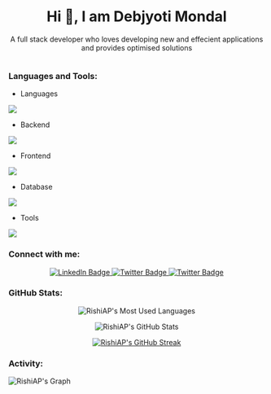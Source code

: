 <div align=center>
<h1>Hi 👋, I am Debjyoti Mondal</h1>
<p>A full stack developer who loves developing new and effecient applications and provides optimised solutions</p>
</div>
<div align=center>
<img src="https://komarev.com/ghpvc/?username=RishiAP&style=flat-square&color=blue" alt=""/>
</div>
<h3 align="left">Languages and Tools:</h3>

- Languages
<p align="left">
  <a href="https://skillicons.dev">
    <img src="https://skillicons.dev/icons?i=java,c,python" />
  </a>
</p>

- Backend
<p align="left">
  <a href="https://skillicons.dev">
    <img src="https://skillicons.dev/icons?i=php,nodejs,express,nextjs" />
  </a>
</p>

- Frontend
<p align="left">
  <a href="https://skillicons.dev">
    <img src="https://skillicons.dev/icons?i=js,bootstrap,react,nextjs,tailwind" />
  </a>
</p>

- Database
<p align="left">
  <a href="https://skillicons.dev">
    <img src="https://skillicons.dev/icons?i=mongodb,mysql,postgres,graphql" />
  </a>
</p>

- Tools
<p align="left">
  <a href="https://skillicons.dev">
    <img src="https://skillicons.dev/icons?i=git,github,vscode,postman,linux,ts" />
  </a>
</p>
<h3>Connect with me:</h3>
<div id="badges" align=center>
  <a href="https://linkedin.com/in/rishi-the-programmer/" target="_blank">
    <img src="https://img.shields.io/badge/linkedin-%230077B5.svg?style=for-the-badge&logo=linkedin&logoColor=white" alt="LinkedIn Badge"/>
  </a>
  <a href="https://instagram.com/rishi_the_programmer/" target="_blank">
    <img src="https://img.shields.io/badge/Instagram-E4405F?style=for-the-badge&logo=instagram&logoColor=white" alt="Twitter Badge"/>
  </a>
  <a href="https://twitter.com/RishiProgrammer/" target="_blank">
    <img src="https://img.shields.io/badge/Twitter-blue?style=for-the-badge&logo=twitter&logoColor=white" alt="Twitter Badge"/>
  </a>
</div>
<h3 align="left">GitHub Stats:</h3>
<div align="center">

![RishiAP's Most Used Languages](https://github-readme-stats.vercel.app/api/top-langs/?username=RishiAP&layout=compact\&theme=chartreuse-dark\&show_icons=true)
 
![RishiAP's GitHub Stats](https://github-readme-stats.vercel.app/api?username=RishiAP\&theme=chartreuse-dark\&show_icons=true\&show=reviews,prs_merged,prs_merged_percentage\&hide=contribs,issues)

[![RishiAP's GitHub Streak](https://streak-stats.demolab.com/?user=RishiAP&theme=chartreuse-dark)](https://git.io/streak-stats)

</div>

<h3 align="left">Activity:</h3>

![RishiAP's Graph](https://github-readme-activity-graph.vercel.app/graph?username=RishiAP&custom_title=Debjyoti's%20GitHub%20Activity%20Graph&bg_color=0D1117&color=7fff00&line=7fff00&point=7fff00&area_color=FFFFFF&title_color=FFFFFF&area=true)
<br><br>
